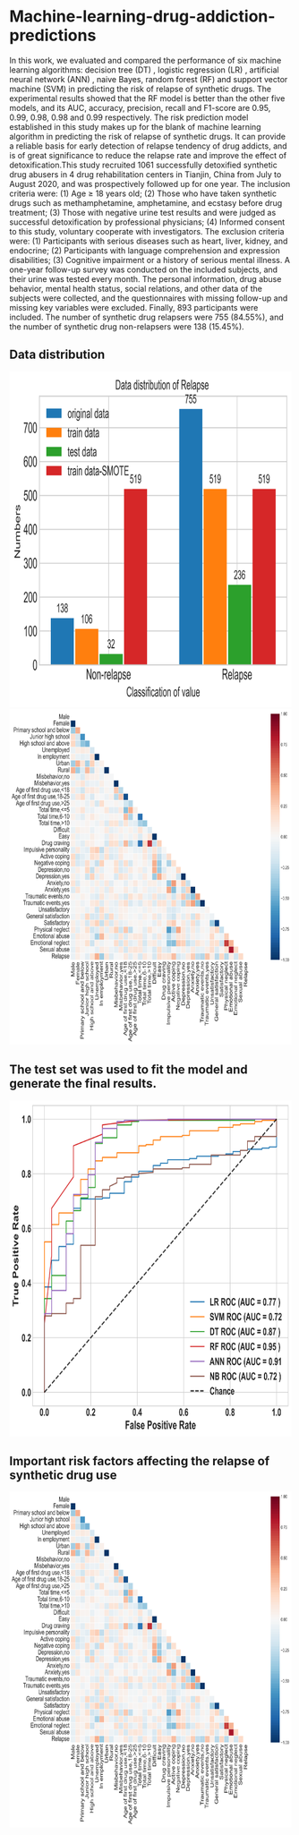 # Machine-learning-drug-addiction-predictions
In this work, we evaluated and compared the performance of six machine learning algorithms: decision tree (DT) , logistic regression (LR) , artificial neural network (ANN) , naive Bayes, random forest (RF) and support vector machine (SVM) in predicting the risk of relapse of synthetic drugs. The experimental results showed that the RF model is better than the other five models, and its AUC, accuracy, precision, recall and F1-score are 0.95, 0.99, 0.98, 0.98 and 0.99 respectively. The risk prediction model established in this study makes up for the blank of machine learning algorithm in predicting the risk of relapse of synthetic drugs. It can provide a reliable basis for early detection of relapse tendency of drug addicts, and is of great significance to reduce the relapse rate and improve the effect of detoxification.This study recruited 1061 successfully detoxified synthetic drug abusers in 4 drug rehabilitation centers in Tianjin, China from July to August 2020, and was prospectively followed up for one year. The inclusion criteria were: (1) Age ≥ 18 years old; (2) Those who have taken synthetic drugs such as methamphetamine, amphetamine, and ecstasy before drug treatment; (3) Those with negative urine test results and were judged as successful detoxification by professional physicians; (4) Informed consent to this study, voluntary cooperate with investigators. The exclusion criteria were: (1) Participants with serious diseases such as heart, liver, kidney, and endocrine; (2) Participants with language comprehension and expression disabilities; (3) Cognitive impairment or a history of serious mental illness. A one-year follow-up survey was conducted on the included subjects, and their urine was tested every month. The personal information, drug abuse behavior, mental health status, social relations, and other data of the subjects were collected, and the questionnaires with missing follow-up and missing key variables were excluded. Finally, 893 participants were included. The number of synthetic drug relapsers were 755 (84.55%), and the number of synthetic drug non-relapsers were 138 (15.45%). 

## Data distribution
<img src="https://github.com/XUEXI-CL/Machine-learning-drug-addiction-predictions/blob/main/Data%20distribution.png" width="600" height="600">

<img src="https://github.com/XUEXI-CL/Machine-learning-drug-addiction-predictions/blob/main/Confusion%20matrix%20figure.png" width="600" height="600">

## The test set was used to fit the model and generate the final results. 
<img src="https://github.com/XUEXI-CL/Machine-learning-drug-addiction-predictions/blob/main/Models%20test_ROC.png" width="600" height="600">

## Important risk factors affecting the relapse of synthetic drug use
<img src="https://github.com/XUEXI-CL/Machine-learning-drug-addiction-predictions/blob/main/Confusion%20matrix%20figure.png" width="600" height="600">
